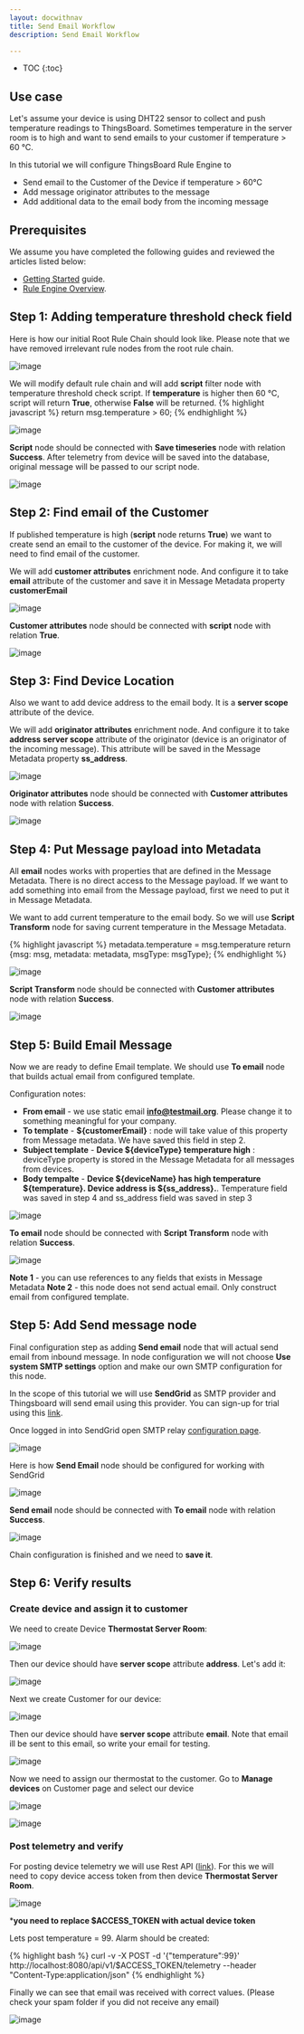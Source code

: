 ```yaml
---
layout: docwithnav
title: Send Email Workflow
description: Send Email Workflow

---
```


* TOC
{:toc}

## Use case

Let's assume your device is using DHT22 sensor to collect and push temperature readings to ThingsBoard.
Sometimes temperature in the server room is to high and want to send emails to your customer if temperature > 60 °C.

In this tutorial we will configure ThingsBoard Rule Engine to 

- Send email to the Customer of the Device if temperature > 60°C
- Add message originator attributes to the message
- Add additional data to the email body from the incoming message 

## Prerequisites 

We assume you have completed the following guides and reviewed the articles listed below:

  * [Getting Started](/docs/getting-started-guides/helloworld/) guide.
  * [Rule Engine Overview](/docs/user-guide/rule-engine-2-0/overview/).

## Step 1: Adding temperature threshold check field
Here is how our initial Root Rule Chain should look like. Please note that we have removed irrelevant rule nodes from the root rule chain.

![image](/images/user-guide/rule-engine-2-0/tutorials/email/initial-root-chain.png)

We will modify default rule chain and will add **script** filter node with temperature threshold check script. 
If **temperature** is higher then 60 °C, script will return **True**, otherwise **False** will be returned.
{% highlight javascript %}
return msg.temperature > 60;
{% endhighlight %}

![image](/images/user-guide/rule-engine-2-0/tutorials/email/add-script.png)

**Script** node should be connected with **Save timeseries** node with relation **Success**. 
After telemetry from device will be saved into the database, original message will be passed to our script node. 

![image](/images/user-guide/rule-engine-2-0/tutorials/email/script-added.png)

## Step 2: Find email of the Customer
If published temperature is high (**script** node returns **True**) we want to create send an email to the customer of the device.
For making it, we will need to find email of the customer.
 
We will add **customer attributes** enrichment node. And configure it to take **email** attribute of the customer and save it in 
Message Metadata property **customerEmail**

![image](/images/user-guide/rule-engine-2-0/tutorials/email/add-customer-node.png)

**Customer attributes** node should be connected with **script** node with relation **True**.  

![image](/images/user-guide/rule-engine-2-0/tutorials/email/customer-node-added.png)

## Step 3: Find Device Location
Also we want to add device address to the email body. It is a **server scope** attribute of the device.  
 
We will add **originator attributes** enrichment node. And configure it to take **address** **server scope** attribute 
of the originator (device is an originator of the incoming message). This attribute will be saved  in the Message Metadata 
property **ss_address**.

![image](/images/user-guide/rule-engine-2-0/tutorials/email/address-node.png)

**Originator attributes** node should be connected with **Customer attributes** node with relation **Success**.  

![image](/images/user-guide/rule-engine-2-0/tutorials/email/address-added.png)

## Step 4: Put Message payload into Metadata
All **email** nodes works with properties that are defined in the Message Metadata. There is no direct access to the Message payload.
If we want to add something into email from the Message payload, first we need to put it in Message Metadata.

We want to add current temperature to the email body. So we will use **Script Transform** node for saving current temperature in the 
Message Metadata.  

{% highlight javascript %}
metadata.temperature = msg.temperature
return {msg: msg, metadata: metadata, msgType: msgType};
{% endhighlight %}
 
![image](/images/user-guide/rule-engine-2-0/tutorials/email/put-metadata-node.png)

**Script Transform** node should be connected with **Customer attributes** node with relation **Success**.  

![image](/images/user-guide/rule-engine-2-0/tutorials/email/metadata-added.png)

## Step 5: Build Email Message
Now we are ready to define Email template. We should use **To email** node that builds actual email from configured template.

Configuration notes:

- **From email** - we use static email **info@testmail.org**. Please change it to something meaningful for your company.
- **To template** - **${customerEmail}** : node will take value of this property from Message metadata. We have saved this field in step 2.
- **Subject template** - **Device ${deviceType} temperature high** : deviceType property is stored in the Message Metadata for all messages from devices.
- **Body tempalte** - **Device ${deviceName} has high temperature ${temperature}. Device address is ${ss_address}.**. Temperature field was saved in step 4
and ss_address field was saved in step 3 

![image](/images/user-guide/rule-engine-2-0/tutorials/email/to-email-node.png)


**To email** node should be connected with **Script Transform** node with relation **Success**.  

![image](/images/user-guide/rule-engine-2-0/tutorials/email/to-email-added.png)

**Note 1** - you can use references to any fields that exists in Message Metadata
**Note 2** - this node does not send actual email. Only construct email from configured template.

## Step 5: Add Send message node
Final configuration step as adding **Send email** node that will actual send email from inbound message.
In node configuration we will not choose **Use system SMTP settings** option and make our own SMTP configuration for this node.

In the scope of this tutorial we will use **SendGrid** as SMTP provider and Thingsboard will send email using this provider. You can sign-up for trial using this [link](https://app.sendgrid.com/signup).

Once logged in into SendGrid open SMTP relay [configuration page](https://app.sendgrid.com/guide/integrate/langs/smtp).
 
![image](/images/user-guide/rule-engine-2-0/tutorials/email/sendgrid-config.png)

Here is how **Send Email** node should be configured for working with SendGrid

![image](/images/user-guide/rule-engine-2-0/tutorials/email/sendgrid-smtp-config.png)


**Send email** node should be connected with **To email** node with relation **Success**.  

![image](/images/user-guide/rule-engine-2-0/tutorials/email/final-chain.png)


Chain configuration is finished and we need to **save it**.

## Step 6: Verify results

### Create device and assign it to customer
We need to create Device **Thermostat Server Room**:

![image](/images/user-guide/rule-engine-2-0/tutorials/email/create-device.png)

Then our device should have **server scope** attribute **address**. Let's add it:

![image](/images/user-guide/rule-engine-2-0/tutorials/email/device-address.png)

Next we create Customer for our device:
 
![image](/images/user-guide/rule-engine-2-0/tutorials/email/create-customer.png)

Then our device should have **server scope** attribute **email**. Note that email ill be sent to this email, so write your email for testing.

![image](/images/user-guide/rule-engine-2-0/tutorials/email/customer-email.png)

Now we need to assign our thermostat to the customer. Go to **Manage devices** on Customer page and select our device

![image](/images/user-guide/rule-engine-2-0/tutorials/email/manage-devices.png)

![image](/images/user-guide/rule-engine-2-0/tutorials/email/assign-device.png)




### Post telemetry and verify
For posting device telemetry we will use Rest API ([link](/docs/reference/http-api/#telemetry-upload-api)). For this we will need to
copy device access token from then device **Thermostat Server Room**. 

![image](/images/user-guide/rule-engine-2-0/tutorials/email/device-token.png)

***you need to replace $ACCESS_TOKEN with actual device token**

Lets post temperature = 99. Alarm should be created:

{% highlight bash %}
curl -v -X POST -d '{"temperature":99}' http://localhost:8080/api/v1/$ACCESS_TOKEN/telemetry --header "Content-Type:application/json"
{% endhighlight %}


Finally we can see that email was received with correct values. (Please check your spam folder if you did not receive any email) 


![image](/images/user-guide/rule-engine-2-0/tutorials/email/mail-received.png)

<br/>

